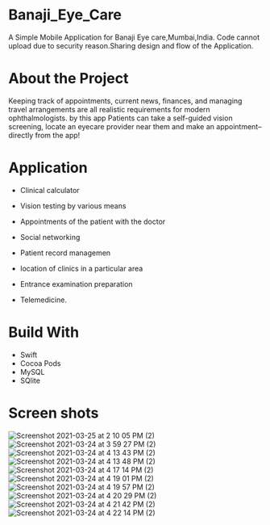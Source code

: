 # Banaji_Eye_Care
A Simple Mobile Application  for Banaji Eye care,Mumbai,India. Code cannot upload due to security reason.Sharing design and flow of the Application.

# About the Project
Keeping track of appointments, current news, finances, and managing travel arrangements are all realistic requirements for modern ophthalmologists. by this app Patients can take a self-guided vision screening, locate an eyecare provider near them and make an appointment–directly from the app!


# Application

* Clinical calculator

* Vision testing by various means

* Appointments of the patient with the doctor

* Social networking

* Patient record managemen

* location of clinics in a particular area

* Entrance examination preparation

* Telemedicine.

# Build With

* Swift
* Cocoa Pods
* MySQL
* SQlite



# Screen shots

![Screenshot 2021-03-25 at 2 10 05 PM (2)](https://user-images.githubusercontent.com/70209068/112523526-384a1000-8d75-11eb-82b6-1c602ed41426.png)
![Screenshot 2021-03-24 at 3 59 27 PM (2)](https://user-images.githubusercontent.com/70209068/112380376-b51ab280-8cbf-11eb-9638-e3410151f440.png)![Screenshot 2021-03-24 at 4 13 43 PM (2)](https://user-images.githubusercontent.com/70209068/112380388-b815a300-8cbf-11eb-80c7-a9fc98aa4660.png)![Screenshot 2021-03-24 at 4 13 48 PM (2)](https://user-images.githubusercontent.com/70209068/112380407-bc41c080-8cbf-11eb-8541-5dbae851fcd1.png)![Screenshot 2021-03-24 at 4 17 14 PM (2)](https://user-images.githubusercontent.com/70209068/112380418-bf3cb100-8cbf-11eb-938a-bf08eeb08321.png)![Screenshot 2021-03-24 at 4 19 01 PM (2)](https://user-images.githubusercontent.com/70209068/112380437-c19f0b00-8cbf-11eb-8ca7-3177f06f06aa.png)![Screenshot 2021-03-24 at 4 19 57 PM (2)](https://user-images.githubusercontent.com/70209068/112380445-c499fb80-8cbf-11eb-9d15-0a98dc2d0022.png)![Screenshot 2021-03-24 at 4 20 29 PM (2)](https://user-images.githubusercontent.com/70209068/112380453-c6fc5580-8cbf-11eb-9f69-2f4cbd714719.png)![Screenshot 2021-03-24 at 4 21 42 PM (2)](https://user-images.githubusercontent.com/70209068/112380465-c9f74600-8cbf-11eb-9b32-4e9681b1c770.png)![Screenshot 2021-03-24 at 4 22 14 PM (2)](https://user-images.githubusercontent.com/70209068/112380475-cc59a000-8cbf-11eb-9447-9a0efbfe41f1.png)
